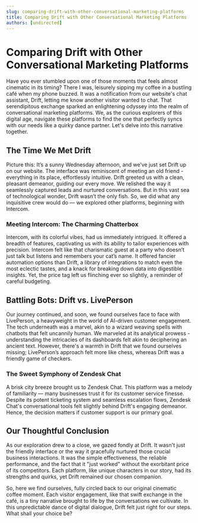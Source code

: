 ```yaml
---
slug: comparing-drift-with-other-conversational-marketing-platforms
title: Comparing Drift with Other Conversational Marketing Platforms
authors: [undirected]
---
```


# Comparing Drift with Other Conversational Marketing Platforms

Have you ever stumbled upon one of those moments that feels almost cinematic in its timing? There I was, leisurely sipping my coffee in a bustling café when my phone buzzed. It was a notification from our website's chat assistant, Drift, letting me know another visitor wanted to chat. That serendipitous exchange sparked an enlightening odyssey into the realm of conversational marketing platforms. We, as the curious explorers of this digital age, navigate these platforms to find the one that perfectly syncs with our needs like a quirky dance partner. Let's delve into this narrative together.

## The Time We Met Drift

Picture this: It’s a sunny Wednesday afternoon, and we’ve just set Drift up on our website. The interface was reminiscent of meeting an old friend - everything in its place, effortlessly intuitive. Drift greeted us with a clean, pleasant demeanor, guiding our every move. We relished the way it seamlessly captured leads and nurtured conversations. But in this vast sea of technological wonder, Drift wasn’t the only fish. So, we did what any inquisitive crew would do — we explored other platforms, beginning with Intercom.

### Meeting Intercom: The Charming Chatterbox

Intercom, with its colorful vibes, had us immediately intrigued. It offered a breadth of features, captivating us with its ability to tailor experiences with precision. Intercom felt like that charismatic guest at a party who doesn’t just talk but listens and remembers your cat’s name. It offered fancier automation options than Drift, a library of integrations to match even the most eclectic tastes, and a knack for breaking down data into digestible insights. Yet, the price tag left us flinching ever so slightly, a reminder of careful budgeting.

## Battling Bots: Drift vs. LivePerson

Our journey continued, and soon, we found ourselves face to face with LivePerson, a heavyweight in the world of AI-driven customer engagement. The tech underneath was a marvel, akin to a wizard weaving spells with chatbots that felt uncannily human. We marveled at its analytical prowess - understanding the intricacies of its dashboards felt akin to deciphering an ancient text. However, there's a warmth in Drift that we found ourselves missing; LivePerson’s approach felt more like chess, whereas Drift was a friendly game of checkers.

### The Sweet Symphony of Zendesk Chat

A brisk city breeze brought us to Zendesk Chat. This platform was a melody of familiarity — many businesses trust it for its customer service finesse. Despite its potent ticketing system and seamless escalation flows, Zendesk Chat's conversational tools felt slightly behind Drift's engaging demeanor. Hence, the decision matters if customer support is our primary goal. 

## Our Thoughtful Conclusion

As our exploration drew to a close, we gazed fondly at Drift. It wasn't just the friendly interface or the way it gracefully nurtured those crucial business interactions. It was the simple effectiveness, the reliable performance, and the fact that it "just worked" without the exorbitant price of its competitors. Each platform, like unique characters in our story, had its strengths and quirks, yet Drift remained our chosen companion.

So, here we find ourselves, fully circled back to our original cinematic coffee moment. Each visitor engagement, like that swift exchange in the café, is a tiny narrative brought to life by the conversations we cultivate. In this unpredictable dance of digital dialogue, Drift felt just right for our steps. What shall your choice be?